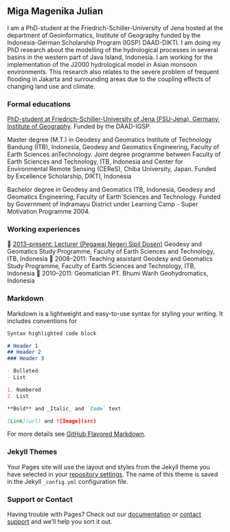 ## Miga Magenika Julian

I am a PhD-student at the Friedrich-Schiller-University of Jena hosted at the department of Geoinformatics, Institute of Geography funded by the Indonesia-German Scholarship Program (IGSP) DAAD-DIKTI. I am doing my PhD research about the modelling of the hydrological processes in several basins in the western part of Java Island, Indonesia. I am working for the implementation of the J2000 hydrological model in Asian monsoon environments. This research also relates to the severe problem of frequent flooding in Jakarta and surrounding areas due to the coupling effects of changing land use and climate.

### Formal educations

[PhD-student at Friedrich-Schiller-University of Jena (FSU-Jena), Germany, Institute of Geography](https://www.geographie.uni-jena.de/Julian.html). Funded by the DAAD-IGSP.

Master degree (M.T.) in Geodesy and Geomatics Institute of Technology Bandung (ITB), Indonesia, Geodesy and Geomatics Engineering, Faculty of Earth Sciences anTechnology. Joint degree programme between Faculty of Earth Sciences and Technology, ITB, Indonesia and Center for Environmental Remote Sensing (CEReS), Chiba University, Japan. Funded by Excellence Scholarship, DIKTI, Indonesia

Bachelor degree in Geodesy and Geomatics ITB, Indonesia, Geodesy and Geomatics Engineering, Faculty of Earth Sciences and Technology. Funded by Government of Indramayu District under Learning Camp - Super Motivation Programme 2004.

### Working experiences

 [2013–present: Lecturer (Pegawai Negeri Sipil Dosen)](https://www.itb.ac.id/staff/view/miga-magenika-julian-swe)
Geodesy and Geomatics Study Programme, Faculty of Earth Sciences and Technology, ITB, Indonesia
 2008–2011: Teaching assistant
Geodesy and Geomatics Study Programme, Faculty of Earth Sciences and Technology, ITB, Indonesia
 2010–2011: Geomatician
PT. Bhumi Warih Geohydromatics, Indonesia

### Markdown

Markdown is a lightweight and easy-to-use syntax for styling your writing. It includes conventions for

```markdown
Syntax highlighted code block

# Header 1
## Header 2
### Header 3

- Bulleted
- List

1. Numbered
2. List

**Bold** and _Italic_ and `Code` text

[Link](url) and ![Image](src)
```

For more details see [GitHub Flavored Markdown](https://guides.github.com/features/mastering-markdown/).

### Jekyll Themes

Your Pages site will use the layout and styles from the Jekyll theme you have selected in your [repository settings](https://github.com/migamjulian/page1/settings). The name of this theme is saved in the Jekyll `_config.yml` configuration file.

### Support or Contact

Having trouble with Pages? Check out our [documentation](https://help.github.com/categories/github-pages-basics/) or [contact support](https://github.com/contact) and we’ll help you sort it out.
